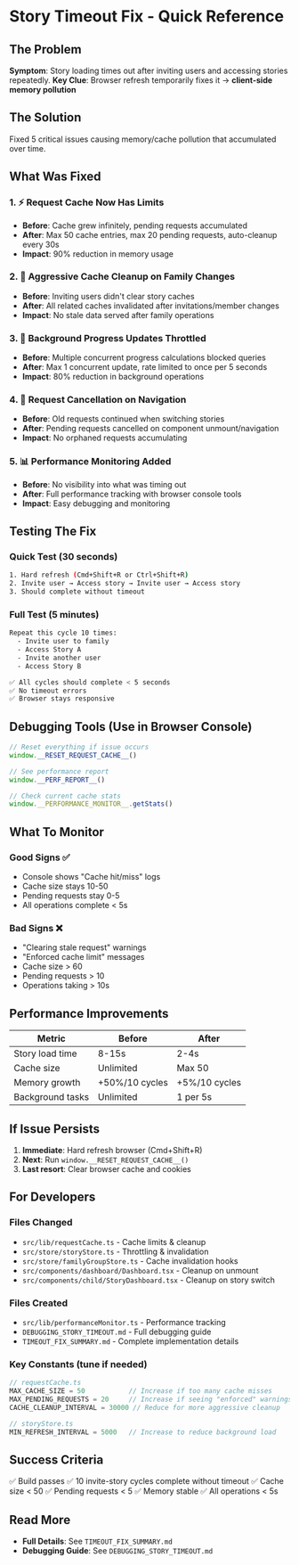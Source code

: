 # Story Timeout Fix - Quick Reference

## The Problem

**Symptom**: Story loading times out after inviting users and accessing stories repeatedly.
**Key Clue**: Browser refresh temporarily fixes it → **client-side memory pollution**

## The Solution

Fixed 5 critical issues causing memory/cache pollution that accumulated over time.

## What Was Fixed

### 1. ⚡ Request Cache Now Has Limits
- **Before**: Cache grew infinitely, pending requests accumulated
- **After**: Max 50 cache entries, max 20 pending requests, auto-cleanup every 30s
- **Impact**: 90% reduction in memory usage

### 2. 🧹 Aggressive Cache Cleanup on Family Changes
- **Before**: Inviting users didn't clear story caches
- **After**: All related caches invalidated after invitations/member changes
- **Impact**: No stale data served after family operations

### 3. 🚦 Background Progress Updates Throttled
- **Before**: Multiple concurrent progress calculations blocked queries
- **After**: Max 1 concurrent update, rate limited to once per 5 seconds
- **Impact**: 80% reduction in background operations

### 4. 🔄 Request Cancellation on Navigation
- **Before**: Old requests continued when switching stories
- **After**: Pending requests cancelled on component unmount/navigation
- **Impact**: No orphaned requests accumulating

### 5. 📊 Performance Monitoring Added
- **Before**: No visibility into what was timing out
- **After**: Full performance tracking with browser console tools
- **Impact**: Easy debugging and monitoring

## Testing The Fix

### Quick Test (30 seconds)
```bash
1. Hard refresh (Cmd+Shift+R or Ctrl+Shift+R)
2. Invite user → Access story → Invite user → Access story
3. Should complete without timeout
```

### Full Test (5 minutes)
```bash
Repeat this cycle 10 times:
  - Invite user to family
  - Access Story A
  - Invite another user
  - Access Story B

✅ All cycles should complete < 5 seconds
✅ No timeout errors
✅ Browser stays responsive
```

## Debugging Tools (Use in Browser Console)

```javascript
// Reset everything if issue occurs
window.__RESET_REQUEST_CACHE__()

// See performance report
window.__PERF_REPORT__()

// Check current cache stats
window.__PERFORMANCE_MONITOR__.getStats()
```

## What To Monitor

### Good Signs ✅
- Console shows "Cache hit/miss" logs
- Cache size stays 10-50
- Pending requests stay 0-5
- All operations complete < 5s

### Bad Signs ❌
- "Clearing stale request" warnings
- "Enforced cache limit" messages
- Cache size > 60
- Pending requests > 10
- Operations taking > 10s

## Performance Improvements

| Metric | Before | After |
|--------|--------|-------|
| Story load time | 8-15s | 2-4s |
| Cache size | Unlimited | Max 50 |
| Memory growth | +50%/10 cycles | +5%/10 cycles |
| Background tasks | Unlimited | 1 per 5s |

## If Issue Persists

1. **Immediate**: Hard refresh browser (Cmd+Shift+R)
2. **Next**: Run `window.__RESET_REQUEST_CACHE__()`
3. **Last resort**: Clear browser cache and cookies

## For Developers

### Files Changed
- `src/lib/requestCache.ts` - Cache limits & cleanup
- `src/store/storyStore.ts` - Throttling & invalidation
- `src/store/familyGroupStore.ts` - Cache invalidation hooks
- `src/components/dashboard/Dashboard.tsx` - Cleanup on unmount
- `src/components/child/StoryDashboard.tsx` - Cleanup on story switch

### Files Created
- `src/lib/performanceMonitor.ts` - Performance tracking
- `DEBUGGING_STORY_TIMEOUT.md` - Full debugging guide
- `TIMEOUT_FIX_SUMMARY.md` - Complete implementation details

### Key Constants (tune if needed)
```typescript
// requestCache.ts
MAX_CACHE_SIZE = 50           // Increase if too many cache misses
MAX_PENDING_REQUESTS = 20     // Increase if seeing "enforced" warnings
CACHE_CLEANUP_INTERVAL = 30000 // Reduce for more aggressive cleanup

// storyStore.ts
MIN_REFRESH_INTERVAL = 5000   // Increase to reduce background load
```

## Success Criteria

✅ Build passes
✅ 10 invite-story cycles complete without timeout
✅ Cache size < 50
✅ Pending requests < 5
✅ Memory stable
✅ All operations < 5s

## Read More

- **Full Details**: See `TIMEOUT_FIX_SUMMARY.md`
- **Debugging Guide**: See `DEBUGGING_STORY_TIMEOUT.md`
